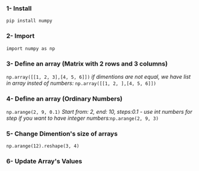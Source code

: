 ### 1- Install 
`pip install numpy`

### 2- Import
`import numpy as np`

### 3- Define an array (Matrix with 2 rows and 3 columns)
`np.array([[1, 2, 3],[4, 5, 6]])` *if dimentions are not equal, we have list in array insted of numbers:* `np.array([[1, 2, ],[4, 5, 6]])`

### 4- Define an array (Ordinary Numbers)
`np.arange(2, 9, 0.1)` *Start from: 2, end: 10, steps:0.1 - use int numbers for step if you want to have integer numbers:*`np.arange(2, 9, 3)`

### 5- Change Dimention's size of arrays
`np.arange(12).reshape(3, 4)`

### 6- Update Array's Values

